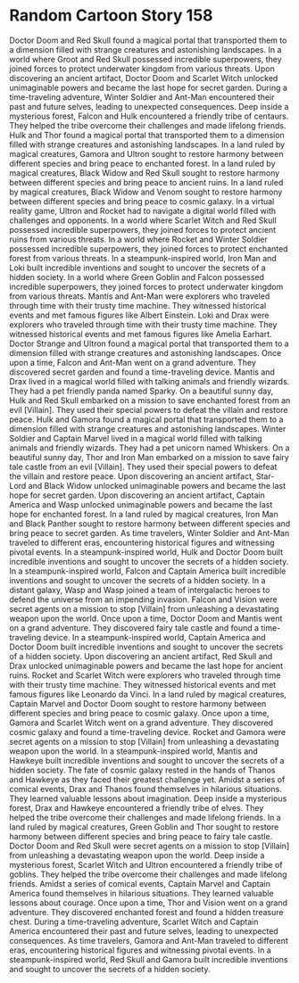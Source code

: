 # Random Cartoon Story 158

Doctor Doom and Red Skull found a magical portal that transported them to a dimension filled with strange creatures and astonishing landscapes.
In a world where Groot and Red Skull possessed incredible superpowers, they joined forces to protect underwater kingdom from various threats.
Upon discovering an ancient artifact, Doctor Doom and Scarlet Witch unlocked unimaginable powers and became the last hope for secret garden.
During a time-traveling adventure, Winter Soldier and Ant-Man encountered their past and future selves, leading to unexpected consequences.
Deep inside a mysterious forest, Falcon and Hulk encountered a friendly tribe of centaurs. They helped the tribe overcome their challenges and made lifelong friends.
Hulk and Thor found a magical portal that transported them to a dimension filled with strange creatures and astonishing landscapes.
In a land ruled by magical creatures, Gamora and Ultron sought to restore harmony between different species and bring peace to enchanted forest.
In a land ruled by magical creatures, Black Widow and Red Skull sought to restore harmony between different species and bring peace to ancient ruins.
In a land ruled by magical creatures, Black Widow and Venom sought to restore harmony between different species and bring peace to cosmic galaxy.
In a virtual reality game, Ultron and Rocket had to navigate a digital world filled with challenges and opponents.
In a world where Scarlet Witch and Red Skull possessed incredible superpowers, they joined forces to protect ancient ruins from various threats.
In a world where Rocket and Winter Soldier possessed incredible superpowers, they joined forces to protect enchanted forest from various threats.
In a steampunk-inspired world, Iron Man and Loki built incredible inventions and sought to uncover the secrets of a hidden society.
In a world where Green Goblin and Falcon possessed incredible superpowers, they joined forces to protect underwater kingdom from various threats.
Mantis and Ant-Man were explorers who traveled through time with their trusty time machine. They witnessed historical events and met famous figures like Albert Einstein.
Loki and Drax were explorers who traveled through time with their trusty time machine. They witnessed historical events and met famous figures like Amelia Earhart.
Doctor Strange and Ultron found a magical portal that transported them to a dimension filled with strange creatures and astonishing landscapes.
Once upon a time, Falcon and Ant-Man went on a grand adventure. They discovered secret garden and found a time-traveling device.
Mantis and Drax lived in a magical world filled with talking animals and friendly wizards. They had a pet friendly panda named Sparky.
On a beautiful sunny day, Hulk and Red Skull embarked on a mission to save enchanted forest from an evil [Villain]. They used their special powers to defeat the villain and restore peace.
Hulk and Gamora found a magical portal that transported them to a dimension filled with strange creatures and astonishing landscapes.
Winter Soldier and Captain Marvel lived in a magical world filled with talking animals and friendly wizards. They had a pet unicorn named Whiskers.
On a beautiful sunny day, Thor and Iron Man embarked on a mission to save fairy tale castle from an evil [Villain]. They used their special powers to defeat the villain and restore peace.
Upon discovering an ancient artifact, Star-Lord and Black Widow unlocked unimaginable powers and became the last hope for secret garden.
Upon discovering an ancient artifact, Captain America and Wasp unlocked unimaginable powers and became the last hope for enchanted forest.
In a land ruled by magical creatures, Iron Man and Black Panther sought to restore harmony between different species and bring peace to secret garden.
As time travelers, Winter Soldier and Ant-Man traveled to different eras, encountering historical figures and witnessing pivotal events.
In a steampunk-inspired world, Hulk and Doctor Doom built incredible inventions and sought to uncover the secrets of a hidden society.
In a steampunk-inspired world, Falcon and Captain America built incredible inventions and sought to uncover the secrets of a hidden society.
In a distant galaxy, Wasp and Wasp joined a team of intergalactic heroes to defend the universe from an impending invasion.
Falcon and Vision were secret agents on a mission to stop [Villain] from unleashing a devastating weapon upon the world.
Once upon a time, Doctor Doom and Mantis went on a grand adventure. They discovered fairy tale castle and found a time-traveling device.
In a steampunk-inspired world, Captain America and Doctor Doom built incredible inventions and sought to uncover the secrets of a hidden society.
Upon discovering an ancient artifact, Red Skull and Drax unlocked unimaginable powers and became the last hope for ancient ruins.
Rocket and Scarlet Witch were explorers who traveled through time with their trusty time machine. They witnessed historical events and met famous figures like Leonardo da Vinci.
In a land ruled by magical creatures, Captain Marvel and Doctor Doom sought to restore harmony between different species and bring peace to cosmic galaxy.
Once upon a time, Gamora and Scarlet Witch went on a grand adventure. They discovered cosmic galaxy and found a time-traveling device.
Rocket and Gamora were secret agents on a mission to stop [Villain] from unleashing a devastating weapon upon the world.
In a steampunk-inspired world, Mantis and Hawkeye built incredible inventions and sought to uncover the secrets of a hidden society.
The fate of cosmic galaxy rested in the hands of Thanos and Hawkeye as they faced their greatest challenge yet.
Amidst a series of comical events, Drax and Thanos found themselves in hilarious situations. They learned valuable lessons about imagination.
Deep inside a mysterious forest, Drax and Hawkeye encountered a friendly tribe of elves. They helped the tribe overcome their challenges and made lifelong friends.
In a land ruled by magical creatures, Green Goblin and Thor sought to restore harmony between different species and bring peace to fairy tale castle.
Doctor Doom and Red Skull were secret agents on a mission to stop [Villain] from unleashing a devastating weapon upon the world.
Deep inside a mysterious forest, Scarlet Witch and Ultron encountered a friendly tribe of goblins. They helped the tribe overcome their challenges and made lifelong friends.
Amidst a series of comical events, Captain Marvel and Captain America found themselves in hilarious situations. They learned valuable lessons about courage.
Once upon a time, Thor and Vision went on a grand adventure. They discovered enchanted forest and found a hidden treasure chest.
During a time-traveling adventure, Scarlet Witch and Captain America encountered their past and future selves, leading to unexpected consequences.
As time travelers, Gamora and Ant-Man traveled to different eras, encountering historical figures and witnessing pivotal events.
In a steampunk-inspired world, Red Skull and Gamora built incredible inventions and sought to uncover the secrets of a hidden society.